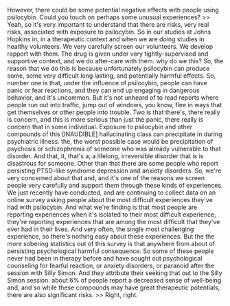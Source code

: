 However, there could be some potential negative effects with people using  psilocybin. Could you touch on perhaps some unusual experiences?  &gt;&gt; Yeah, so it's very important to understand that there are risks, very real  risks, associated with exposure to psilocybin. So in our studies at Johns  Hopkins in, in a therapeutic context and when we are doing studies in healthy  volunteers. We very carefully screen our volunteers. We develop rapport with  them. The drug is given under very tightly-supervised and supportive context,  and we do after-care with them. why do we this? So, the reason that we do this  is because unfortunately psilocybin can produce some, some very difficult long  lasting, and potentially harmful effects. So, number one is that, under the  influence of psilocybin, people can have panic or fear reactions, and they can  end up engaging in dangerous behavior, and it's uncommon. But it's not unheard  of to read reports where people run out into traffic, jump out of windows, you  know, flee in ways that get themselves or other people into trouble. Two is  that there's, there really is concern, and this is more serious than just the  panic, there really is concern that in some individual. Exposure to psilocybin  and other compounds of this  [INAUDIBLE]  hallucinating class can precipitate in during psychiatric illness. the, the  worst possible case would be precipitation of psychosis or schizophrenia of  someone who was already vulnerable to that disorder. And that, it, that's a, a  lifelong, irreversible disorder that is is disastrous for someone. Other than  that there are some people who report persisting PTSD-like syndrome depression  and anxiety disorders. So, we're very concerned about that and, and it's one of  the reasons we screen people very carefully and support them through these  kinds of experiences. We just recently have conducted, and are continuing to  collect data on an online survey asking people about the most difficult  experiences they've had with psilocybin. And what we're finding is that most  people are reporting experiences when it's isolated to their most difficult  experience, they're reporting experiences that are among the most difficult  that they've ever had in their lives. And very often, the single most  challenging experience, so there's nothing easy about these experiences. But  the the more sobering statistics out of this survey is that anywhere from about  of persisting psychological harmful consequence. So some of these people never  had been in therapy before and have sought out psychological counseling for  fearful reaction, or anxiety disorders, or paranoid after the session with  Silly Simon. And they attribute their seeking that out to the Silly Simon  session. about 6% of people report a decreased sense of well-being and, and so  while these compounds may have great therapeutic potentials, there are also  significant risks.  &gt;&gt; Right, right.  